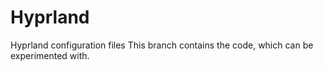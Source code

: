 # Hyprland
Hyprland configuration files
This branch contains the code, which can be experimented with.
